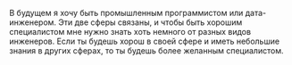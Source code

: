 В будущем я хочу быть промышленным программистом или дата-инженером. Эти две сферы связаны, и чтобы быть хорошим специалистом мне нужно знать хоть немного от разных видов инженеров. Если ты будешь хорош в своей сфере и иметь небольшие знания в других сферах, то ты будешь более желанным специалистом. 
